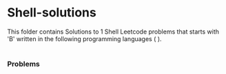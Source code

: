 # Shell-solutions
This folder contains Solutions to 1 Shell Leetcode problems that starts with 'B' written in the following programming languages (  ).<br><br>
### Problems ###
